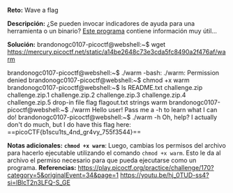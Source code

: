**Reto:** Wave a flag

**Descripción:**
¿Se pueden invocar indicadores de ayuda para una herramienta o un binario? [Este programa](https://mercury.picoctf.net/static/a14be2648c73e3cda5fc8490a2f476af/warm) contiene información muy útil...

**Solución:**
brandonogc0107-picoctf@webshell:~$ wget https://mercury.picoctf.net/static/a14be2648c73e3cda5fc8490a2f476af/warm

brandonogc0107-picoctf@webshell:~$ ./warm
-bash: ./warm: Permission denied
brandonogc0107-picoctf@webshell:~$ chmod +x warm
brandonogc0107-picoctf@webshell:~$ ls
README.txt  challenge.zip  challenge.zip.1  challenge.zip.2  challenge.zip.3  challenge.zip.4  challenge.zip.5  drop-in  file  flag  flagout.txt  strings  warm
brandonogc0107-picoctf@webshell:~$ ./warm
Hello user! Pass me a -h to learn what I can do!
brandonogc0107-picoctf@webshell:~$ ./warm -h
Oh, help? I actually don't do much, but I do have this flag here: ==picoCTF{b1scu1ts_4nd_gr4vy_755f3544}==


**Notas adicionales:**
**`chmod +x warm`**: Luego, cambias los permisos del archivo para hacerlo ejecutable utilizando el comando `chmod +x warm`. Esto le da al archivo el permiso necesario para que pueda ejecutarse como un programa.
**Referencias:** 
https://play.picoctf.org/practice/challenge/170?category=5&originalEvent=34&page=1
https://youtu.be/hj_0TUD-ss4?si=lBlcT2n3LFQ-S_GE
